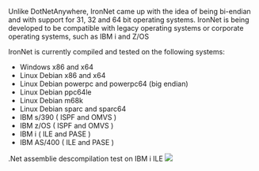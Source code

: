 Unlike DotNetAnywhere, IronNet came up with the idea of being bi-endian and with support for 31, 32 and 64 bit operating systems.
IronNet is being developed to be compatible with legacy operating systems or corporate operating systems, such as IBM i and Z/OS

IronNet is currently compiled and tested on the following systems:
- Windows x86 and x64
- Linux Debian x86 and x64
- Linux Debian powerpc and powerpc64 (big endian)
- Linux Debian ppc64le
- Linux Debian m68k
- Linux Debian sparc and sparc64
- IBM s/390 ( ISPF and OMVS )
- IBM z/OS ( ISPF and OMVS )
- IBM i ( ILE and PASE )
- IBM AS/400 ( ILE and PASE )

.Net assemblie descompilation test on IBM i ILE
![](https://user-images.githubusercontent.com/1174448/85805689-64bbf780-b723-11ea-9ea0-fac184a8e10c.png)
